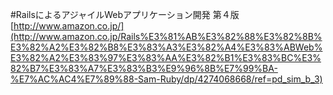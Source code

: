 #RailsによるアジャイルWebアプリケーション開発 第４版
[http://www.amazon.co.jp/](http://www.amazon.co.jp/Rails%E3%81%AB%E3%82%88%E3%82%8B%E3%82%A2%E3%82%B8%E3%83%A3%E3%82%A4%E3%83%ABWeb%E3%82%A2%E3%83%97%E3%83%AA%E3%82%B1%E3%83%BC%E3%82%B7%E3%83%A7%E3%83%B3%E9%96%8B%E7%99%BA-%E7%AC%AC4%E7%89%88-Sam-Ruby/dp/4274068668/ref=pd_sim_b_3)